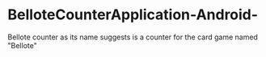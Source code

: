 # BelloteCounterApplication-Android-
Bellote counter as its name suggests is a counter for the card game named "Bellote"
